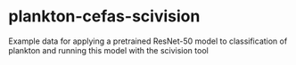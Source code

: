 # plankton-cefas-scivision
Example data for applying a pretrained ResNet-50 model to classification of plankton and running this model with the scivision tool
